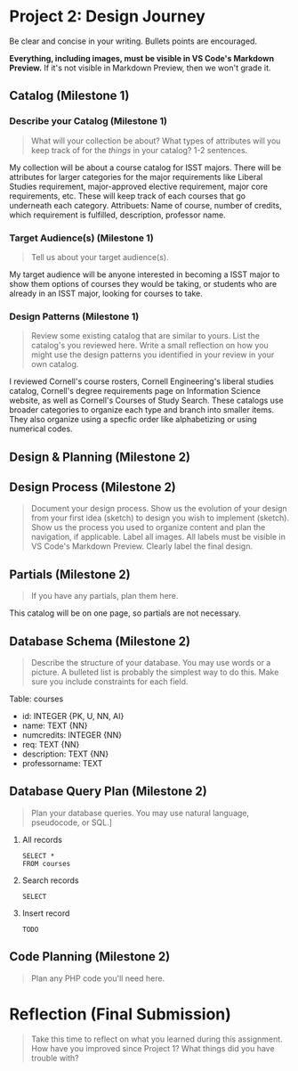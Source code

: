# Project 2: Design Journey

Be clear and concise in your writing. Bullets points are encouraged.

**Everything, including images, must be visible in VS Code's Markdown Preview.** If it's not visible in Markdown Preview, then we won't grade it.

## Catalog (Milestone 1)

### Describe your Catalog (Milestone 1)
> What will your collection be about? What types of attributes will you keep track of for the *things* in your catalog? 1-2 sentences.

My collection will be about a course catalog for ISST majors. There will be attributes for larger categories for the major requirements like Liberal Studies requirement, major-approved elective requirement, major core requirements, etc. These will keep track of each courses that go underneath each category.
Attribuets: Name of course, number of credits, which requirement is fulfilled, description, professor name.

### Target Audience(s) (Milestone 1)
> Tell us about your target audience(s).

My target audience will be anyone interested in becoming a ISST major to show them options of courses they would be taking, or students who are already in an ISST major, looking for courses to take.

### Design Patterns (Milestone 1)
> Review some existing catalog that are similar to yours. List the catalog's you reviewed here. Write a small reflection on how you might use the design patterns you identified in your review in your own catalog.

I reviewed Cornell's course rosters, Cornell Engineering's liberal studies catalog, Cornell's degree requirements page on Information Science website, as well as Cornell's Courses of Study Search.
These catalogs use broader categories to organize each type and branch into smaller items. They also organize using a specfic order like alphabetizing or using numerical codes.



## Design & Planning (Milestone 2)

## Design Process (Milestone 2)
> Document your design process. Show us the evolution of your design from your first idea (sketch) to design you wish to implement (sketch). Show us the process you used to organize content and plan the navigation, if applicable.
> Label all images. All labels must be visible in VS Code's Markdown Preview.
> Clearly label the final design.


## Partials (Milestone 2)
> If you have any partials, plan them here.

This catalog will be on one page, so partials are not necessary.

## Database Schema (Milestone 2)
> Describe the structure of your database. You may use words or a picture. A bulleted list is probably the simplest way to do this. Make sure you include constraints for each field.

Table: courses
- id: INTEGER {PK, U, NN, AI}
- name: TEXT {NN}
- numcredits: INTEGER {NN}
- req: TEXT {NN}
- description: TEXT {NN}
- professorname: TEXT


## Database Query Plan (Milestone 2)
> Plan your database queries. You may use natural language, pseudocode, or SQL.]

1. All records

    ```
    SELECT *
    FROM courses
    ```

2. Search records

    ```
    SELECT
    ```

3. Insert record

    ```
    TODO
    ```


## Code Planning (Milestone 2)
> Plan any PHP code you'll need here.


# Reflection (Final Submission)
> Take this time to reflect on what you learned during this assignment. How have you improved since Project 1? What things did you have trouble with?
